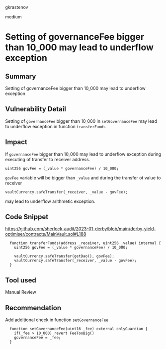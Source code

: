 gkrastenov

medium

# Setting of governanceFee bigger than 10_000 may lead to underflow exception

## Summary
Setting of governanceFee bigger than 10_000 may lead to underflow exception

## Vulnerability Detail
Setting of `governanceFee` bigger than 10_000 in `setGovernanceFee` may lead to underflow exception in function `transferFunds`
## Impact
If `governanceFee` bigger than 10_000 may lead to underflow exception during executing of transfer to receiver address.

```solidity
uint256 govFee = (_value * governanceFee) / 10_000;
```
`govFee` variable will be bigger than `_value` and during the transfer ot value to receiver 
```solidity
vaultCurrency.safeTransfer(_receiver, _value - govFee);
```
may lead to underflow arithmetic exception. 

## Code Snippet
https://github.com/sherlock-audit/2023-01-derby/blob/main/derby-yield-optimiser/contracts/MainVault.sol#L188

```solidity
  function transferFunds(address _receiver, uint256 _value) internal {
    uint256 govFee = (_value * governanceFee) / 10_000;

    vaultCurrency.safeTransfer(getDao(), govFee);
    vaultCurrency.safeTransfer(_receiver, _value - govFee);
  }
```
## Tool used

Manual Review

## Recommendation
Add additional check in function `setGovernanceFee`

```solidity
  function setGovernanceFee(uint16 _fee) external onlyGuardian {
    if(_fee > 10_000) revert FeeTooBig()
    governanceFee = _fee;
  }
```